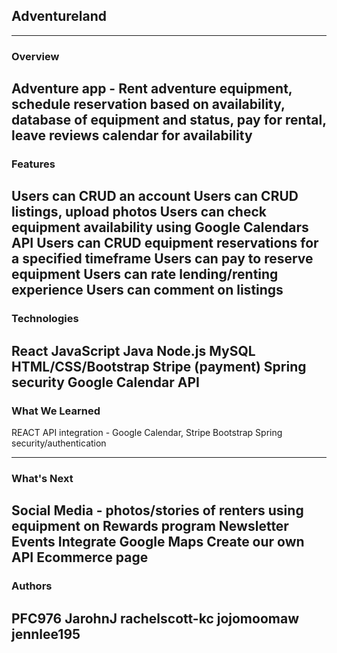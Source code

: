 ## Adventureland
---

### Overview

Adventure app - Rent adventure equipment, schedule reservation based on availability, database of equipment and status, pay for rental, leave reviews
calendar for availability
---

### Features
Users can CRUD an account
Users can CRUD listings, upload photos
Users can check equipment availability using Google Calendars API
Users can CRUD equipment reservations for a specified timeframe
Users can pay to reserve equipment
Users can rate lending/renting experience
Users can comment on listings
---

### Technologies

React
JavaScript
Java
Node.js
MySQL
HTML/CSS/Bootstrap
Stripe (payment)
Spring security
Google Calendar API
---

### What We Learned

REACT
API integration - Google Calendar, Stripe
Bootstrap
Spring security/authentication

---

### What's Next

Social Media - photos/stories of renters using equipment on
Rewards program
Newsletter
Events
Integrate Google Maps
Create our own API
Ecommerce page
---

### Authors

PFC976
JarohnJ
rachelscott-kc
jojomoomaw
jennlee195
---
